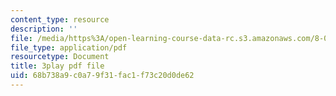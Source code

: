 ```yaml
---
content_type: resource
description: ''
file: /media/https%3A/open-learning-course-data-rc.s3.amazonaws.com/8-06-quantum-physics-iii-spring-2018/68b738a9c0a79f31fac1f73c20d0de62_8Uh0qSp_Vck.pdf
file_type: application/pdf
resourcetype: Document
title: 3play pdf file
uid: 68b738a9-c0a7-9f31-fac1-f73c20d0de62
---
```

